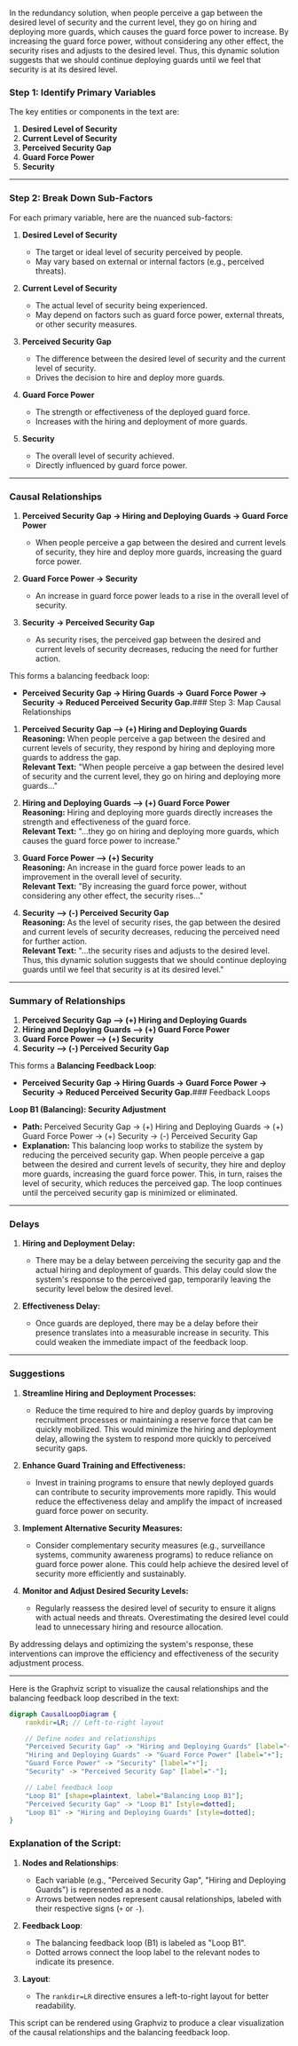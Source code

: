 

In the redundancy solution, when people perceive a gap between the desired level of security and the current level, they go on hiring and deploying more guards, which causes the guard force power to increase. By increasing the guard force power, without considering any other effect, the security rises and adjusts to the desired level. Thus, this dynamic solution suggests that we should continue deploying guards until we feel that security is at its desired level.
### Step 1: Identify Primary Variables  
The key entities or components in the text are:  

1. **Desired Level of Security**  
2. **Current Level of Security**  
3. **Perceived Security Gap**  
4. **Guard Force Power**  
5. **Security**  

---

### Step 2: Break Down Sub-Factors  

For each primary variable, here are the nuanced sub-factors:  

1. **Desired Level of Security**  
   - The target or ideal level of security perceived by people.  
   - May vary based on external or internal factors (e.g., perceived threats).  

2. **Current Level of Security**  
   - The actual level of security being experienced.  
   - May depend on factors such as guard force power, external threats, or other security measures.  

3. **Perceived Security Gap**  
   - The difference between the desired level of security and the current level of security.  
   - Drives the decision to hire and deploy more guards.  

4. **Guard Force Power**  
   - The strength or effectiveness of the deployed guard force.  
   - Increases with the hiring and deployment of more guards.  

5. **Security**  
   - The overall level of security achieved.  
   - Directly influenced by guard force power.  

---

### Causal Relationships  

1. **Perceived Security Gap → Hiring and Deploying Guards → Guard Force Power**  
   - When people perceive a gap between the desired and current levels of security, they hire and deploy more guards, increasing the guard force power.  

2. **Guard Force Power → Security**  
   - An increase in guard force power leads to a rise in the overall level of security.  

3. **Security → Perceived Security Gap**  
   - As security rises, the perceived gap between the desired and current levels of security decreases, reducing the need for further action.  

This forms a balancing feedback loop:  
- **Perceived Security Gap → Hiring Guards → Guard Force Power → Security → Reduced Perceived Security Gap.**### Step 3: Map Causal Relationships  

1. **Perceived Security Gap --> (+) Hiring and Deploying Guards**  
   **Reasoning:** When people perceive a gap between the desired and current levels of security, they respond by hiring and deploying more guards to address the gap.  
   **Relevant Text:** "When people perceive a gap between the desired level of security and the current level, they go on hiring and deploying more guards..."  

2. **Hiring and Deploying Guards --> (+) Guard Force Power**  
   **Reasoning:** Hiring and deploying more guards directly increases the strength and effectiveness of the guard force.  
   **Relevant Text:** "...they go on hiring and deploying more guards, which causes the guard force power to increase."  

3. **Guard Force Power --> (+) Security**  
   **Reasoning:** An increase in the guard force power leads to an improvement in the overall level of security.  
   **Relevant Text:** "By increasing the guard force power, without considering any other effect, the security rises..."  

4. **Security --> (-) Perceived Security Gap**  
   **Reasoning:** As the level of security rises, the gap between the desired and current levels of security decreases, reducing the perceived need for further action.  
   **Relevant Text:** "...the security rises and adjusts to the desired level. Thus, this dynamic solution suggests that we should continue deploying guards until we feel that security is at its desired level."  

---

### Summary of Relationships  

1. **Perceived Security Gap --> (+) Hiring and Deploying Guards**  
2. **Hiring and Deploying Guards --> (+) Guard Force Power**  
3. **Guard Force Power --> (+) Security**  
4. **Security --> (-) Perceived Security Gap**  

This forms a **Balancing Feedback Loop**:  
- **Perceived Security Gap → Hiring Guards → Guard Force Power → Security → Reduced Perceived Security Gap.**### Feedback Loops  

**Loop B1 (Balancing): Security Adjustment**  
- **Path:** Perceived Security Gap → (+) Hiring and Deploying Guards → (+) Guard Force Power → (+) Security → (-) Perceived Security Gap  
- **Explanation:** This balancing loop works to stabilize the system by reducing the perceived security gap. When people perceive a gap between the desired and current levels of security, they hire and deploy more guards, increasing the guard force power. This, in turn, raises the level of security, which reduces the perceived gap. The loop continues until the perceived security gap is minimized or eliminated.  

---

### Delays  

1. **Hiring and Deployment Delay:**  
   - There may be a delay between perceiving the security gap and the actual hiring and deployment of guards. This delay could slow the system's response to the perceived gap, temporarily leaving the security level below the desired level.  

2. **Effectiveness Delay:**  
   - Once guards are deployed, there may be a delay before their presence translates into a measurable increase in security. This could weaken the immediate impact of the feedback loop.  

---

### Suggestions  

1. **Streamline Hiring and Deployment Processes:**  
   - Reduce the time required to hire and deploy guards by improving recruitment processes or maintaining a reserve force that can be quickly mobilized. This would minimize the hiring and deployment delay, allowing the system to respond more quickly to perceived security gaps.  

2. **Enhance Guard Training and Effectiveness:**  
   - Invest in training programs to ensure that newly deployed guards can contribute to security improvements more rapidly. This would reduce the effectiveness delay and amplify the impact of increased guard force power on security.  

3. **Implement Alternative Security Measures:**  
   - Consider complementary security measures (e.g., surveillance systems, community awareness programs) to reduce reliance on guard force power alone. This could help achieve the desired level of security more efficiently and sustainably.  

4. **Monitor and Adjust Desired Security Levels:**  
   - Regularly reassess the desired level of security to ensure it aligns with actual needs and threats. Overestimating the desired level could lead to unnecessary hiring and resource allocation.  

By addressing delays and optimizing the system's response, these interventions can improve the efficiency and effectiveness of the security adjustment process.

---

Here is the Graphviz script to visualize the causal relationships and the balancing feedback loop described in the text:

```dot
digraph CausalLoopDiagram {
    rankdir=LR; // Left-to-right layout

    // Define nodes and relationships
    "Perceived Security Gap" -> "Hiring and Deploying Guards" [label="+"];
    "Hiring and Deploying Guards" -> "Guard Force Power" [label="+"];
    "Guard Force Power" -> "Security" [label="+"];
    "Security" -> "Perceived Security Gap" [label="-"];

    // Label feedback loop
    "Loop B1" [shape=plaintext, label="Balancing Loop B1"];
    "Perceived Security Gap" -> "Loop B1" [style=dotted];
    "Loop B1" -> "Hiring and Deploying Guards" [style=dotted];
}
```

### Explanation of the Script:
1. **Nodes and Relationships**:
   - Each variable (e.g., "Perceived Security Gap", "Hiring and Deploying Guards") is represented as a node.
   - Arrows between nodes represent causal relationships, labeled with their respective signs (`+` or `-`).

2. **Feedback Loop**:
   - The balancing feedback loop (B1) is labeled as "Loop B1".
   - Dotted arrows connect the loop label to the relevant nodes to indicate its presence.

3. **Layout**:
   - The `rankdir=LR` directive ensures a left-to-right layout for better readability.

This script can be rendered using Graphviz to produce a clear visualization of the causal relationships and the balancing feedback loop.
